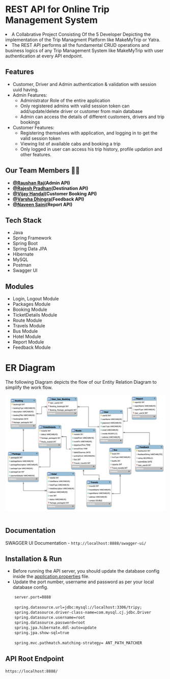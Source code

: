
<!-- ============================================  TITLE ======================================================  -->
# REST API for Online Trip Management System

<!-- ============================================  DETAILS ======================================================  -->

<li>A Collabrative Project Consisting Of the 5 Developer Depicting the implementation of the Trip Managment Platform like MakeMyTrip or Yatra.
<li>The REST API performs all the fundamental CRUD operations and business logics of any Trip Management System like MakeMyTrip with user authentication at every API endpoint.
<br>

<!-- ============================================  FEATURES ======================================================  -->
## Features

* Customer, Driver and Admin authentication & validation with session uuid having.
* Admin Features:
    * Administrator Role of the entire application
    * Only registered admins with valid session token can add/update/delete driver or customer from main database
    * Admin can access the details of different customers, drivers and trip bookings
* Customer Features:
    * Registering themselves with application, and logging in to get the valid session token
    * Viewing list of available cabs and booking a trip
    * Only logged in user can access his trip history, profile updation and other features.

<!-- ============================================  CONTRIBUTORS ======================================================  -->
## Our Team Members 👨‍💻
  - **[@Raushan Raj](https://github.com/raushanraj901)(Admin API)**
  - **[@Rajesh Pradhan](https://github.com/raje2)(Destination API)**
  - **[@Vijay Handal](https://github.com/vijay9969)(Customer Booking API)**
  - **[@Varsha Dhingra](https://github.com/varuvarshu)(Feedback API)**
  - **[@Naveen Saini](https://github.com/naveenSaini1)(Report API)**

<!-- ============================================  TECH STACK ======================================================  -->

## Tech Stack

* Java
* Spring Framework
* Spring Boot
* Spring Data JPA
* Hibernate
* MySQL
* Postman
* Swagger UI

<!-- ============================================  MODULES ======================================================  -->

## Modules

* Login, Logout Module
* Packages Module
* Booking Module
* TicketDetails Module
* Route Module
* Travels Module
* Bus Module
* Hotel Module
* Report Module
* Feedback Module

<!-- ============================================  ER - DIAGRAM ======================================================  -->

# ER Diagram

The following Diagram depicts the flow of our Entity Relation Diagram to simplify the work flow.
<br>
<br>
![ER Diagram - DB Schema](https://github.com/raus376/OnlineTripManagementSystemApp/blob/addb16bf0cd504c3bd804e4cb9d4b7429055ac7a/DB%20Schema%20-%20ER%20Diagram.JPG)
<br>
<br>

<!-- ============================================  DOCUMENTATION ======================================================  -->

## Documentation

SWAGGER UI Documentation - `http://localhost:8888/swagger-ui/`

<!-- ============================================  INSTALLATION AND RUN ======================================================  -->

## Installation & Run

* Before running the API server, you should update the database config inside the [application.properties](E-Commerce-Backend\src\main\resources\application.properties) file. 
* Update the port number, username and password as per your local database config.

```
    server.port=8888

    spring.datasource.url=jdbc:mysql://localhost:3306/tripy;
    spring.datasource.driver-class-name=com.mysql.cj.jdbc.Driver
    spring.datasource.username=root
    spring.datasource.password=root
    spring.jpa.hibernate.ddl-auto=update
    spring.jpa.show-sql=true

    spring.mvc.pathmatch.matching-strategy= ANT_PATH_MATCHER

```

<!-- ============================================  API ROOT ENDPOINTS ======================================================  -->

## API Root Endpoint

`https://localhost:8888/`
